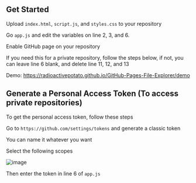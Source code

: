 ## Get Started

Upload `index.html`, `script.js`, and `styles.css` to your repository

Go `app.js` and edit the variables on line 2, 3, and 6.

Enable GitHub page on your repository

If you need this for a private repository, follow the steps below, if not, you can leave line 6 blank, and delete line 11, 12, and 13

Demo: https://radioactivepotato.github.io/GitHub-Pages-File-Explorer/demo

## Generate a Personal Access Token (To access private repositories)

To get the personal access token, follow these steps

Go to `https://github.com/settings/tokens` and generate a classic token 

You can name it whatever you want

Select the following scopes

![image](https://github.com/RadioactivePotato/GitHub-Pages-File-Explorer/assets/75719839/1c79a112-547b-49f4-b4db-aa83aa9eb661)

Then enter the token in line 6 of `app.js`
